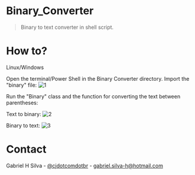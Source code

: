 # Binary_Converter

> Binary to text converter in shell script.

# How to?

Linux/Windows

Open the terminal/Power Shell in the Binary Converter directory.
Import the "binary" file:
![1](https://user-images.githubusercontent.com/52457998/73293880-74bac400-41e3-11ea-8c6b-4bea7105ad86.png)

Run the "Binary" class and the function for converting the text between 
parentheses:

Text to binary:
![2](https://user-images.githubusercontent.com/52457998/73292880-9f0b8200-41e1-11ea-88d5-2948ac9df3f5.png)

Binary to text:
![3](https://user-images.githubusercontent.com/52457998/73293249-4a1c3b80-41e2-11ea-90fc-145aa169852f.png)


# Contact

Gabriel H Silva - [@cjdotcomdotbr](https://www.instagram.com/cjdotcomdotbr/) - gabriel.silva-h@hotmail.com

